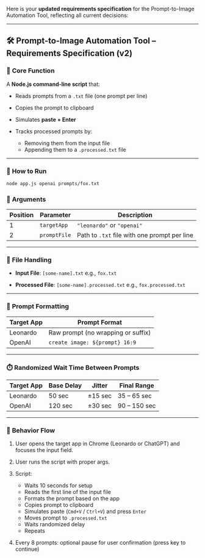 Here is your **updated requirements specification** for the Prompt-to-Image Automation Tool, reflecting all current decisions:

---

## 🛠️ **Prompt-to-Image Automation Tool – Requirements Specification (v2)**

### 🧩 **Core Function**

A **Node.js command-line script** that:

* Reads prompts from a `.txt` file (one prompt per line)
* Copies the prompt to clipboard
* Simulates **paste + Enter**
* Tracks processed prompts by:

  * Removing them from the input file
  * Appending them to a `.processed.txt` file

---

### 🚀 **How to Run**

```bash
node app.js openai prompts/fox.txt
```

### 🧾 **Arguments**

| Position | Parameter    | Description                                  |
| -------- | ------------ | -------------------------------------------- |
| 1        | `targetApp`  | `"leonardo"` or `"openai"`                   |
| 2        | `promptFile` | Path to `.txt` file with one prompt per line |

---

### 📂 **File Handling**

* **Input File**: `[some-name].txt`
  e.g., `fox.txt`

* **Processed File**: `[some-name].processed.txt`
  e.g., `fox.processed.txt`

---

### 🧠 **Prompt Formatting**

| Target App | Prompt Format                      |
| ---------- | ---------------------------------- |
| Leonardo   | Raw prompt (no wrapping or suffix) |
| OpenAI     | `create image: ${prompt} 16:9`     |

---

### ⏱️ **Randomized Wait Time Between Prompts**

| Target App | Base Delay | Jitter  | Final Range  |
| ---------- | ---------- | ------- | ------------ |
| Leonardo   | 50 sec     | ±15 sec | 35 – 65 sec  |
| OpenAI     | 120 sec    | ±30 sec | 90 – 150 sec |

---

### 🔄 **Behavior Flow**

1. User opens the target app in Chrome (Leonardo or ChatGPT) and focuses the input field.

2. User runs the script with proper args.

3. Script:

   * Waits 10 seconds for setup
   * Reads the first line of the input file
   * Formats the prompt based on the app
   * Copies prompt to clipboard
   * Simulates paste (`Cmd+V` / `Ctrl+V`) and press `Enter`
   * Moves prompt to `.processed.txt`
   * Waits randomized delay
   * Repeats

4. Every 8 prompts: optional pause for user confirmation (press key to continue)

